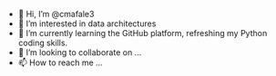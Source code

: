 - 👋 Hi, I’m @cmafale3
- 👀 I’m interested in data architectures
- 🌱 I’m currently learning the GitHub platform, refreshing my Python coding skills.
- 💞️ I’m looking to collaborate on ...
- 📫 How to reach me ...

<!---
cmafale3/cmafale3 is a ✨ special ✨ repository because its `README.md` (this file) appears on your GitHub profile.
You can click the Preview link to take a look at your changes.
--->
